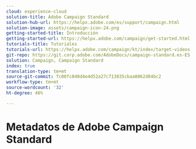 ```yaml
---
cloud: experience-cloud
solution-title: Adobe Campaign Standard
solution-hub-url: https://helpx.adobe.com/es/support/campaign.html
solution-image: assets/campaign-icon-24.png
getting-started-title: Introducción
getting-started-url: https://helpx.adobe.com/campaign/get-started.html
tutorials-title: Tutoriales
tutorials-url: https://helpx.adobe.com/campaign/kt/index/target-videos.html
git-repo: https://git.corp.adobe.com/AdobeDocs/campaign-standard.es-ES
solution: Campaign, Campaign Standard
index: true
translation-type: tm+mt
source-git-commit: fc00fc040d4e4d52a27c713835cbaa8062d84bc2
workflow-type: tm+mt
source-wordcount: '32'
ht-degree: 46%

---
```



# Metadatos de Adobe Campaign Standard
